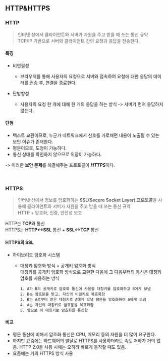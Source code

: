 ## HTTP&HTTPS

### HTTP
> 인터넷 상에서 클라이언트와 서버가 자원을 주고 받을 때 쓰는 통신 규약 <br/>
> TCP/IP 기반으로 서버와 클라이언트 간의 요청과 응답을 전송한다. 

#### 특징

* 비연결성
  * 브라우저를 통해 사용자의 요청으로 서버와 접속하여 요청에 대한 응답의 데이터를 전송 후, 연결을 종료한다. 
  
* 단방향성
  * 사용자의 요청 한 개에 대해 한 개의 응답을 하는 방식 -> 서버가 먼저 응답하지 않는다. 

#### 단점 

* 텍스트 교환이므로, 누군가 네트워크에서 신호를 가로채면 내용이 노출될 수 있는 보안 이슈가 존재한다. 
* 평문이므로, 도청이 가능하다. 
* 통신 상대를 확인하지 않으므로 위장이 가능하다. 


-> 이러한 **보안 문제**를 해결해주는 프로토콜이 ***HTTPS***이다. 

<br/>

### HTTPS
> 인터넷 상에서 정보를 암호화하는 **SSL(Secure Socket Layer) 프로토콜**을 사용해 클라이언트와 서버가 자원을 주고 받을 때 쓰는 통신 규약 <br/>
> HTTP + 암호화, 인증, 안전성 보호 

HTTP는 **TCP**와 통신 <br/>
HTTPS는 **HTTP<->SSL** 통신 + **SSL<->TCP** 통신 

#### HTTPS의 SSL
* 하이브리드 암호화 시스템 
  * 대칭키 암호화 방식 + 공개키 암호화 방식 <br/>
    대칭키를 공개키 암호화 방식으로 교환한 다음에 그 다음부터의 통신은 대칭키 암호를 사용하는 방식 
        
    ```
    1. A가 B의 공개키로 암호화 통신에 사용할 대칭키를 암호화하고 B에게 보냄
    2. B는 암호문을 받고, 자신의 비밀키로 복호화함
    3. B는 A로부터 얻은 대칭키로 A에게 보낼 평문을 암호화하여 A에게 보냄
    4. A는 자신의 대칭키로 암호문을 복호화함
    5. 앞으로 이 대칭키로 암호화를 통신함
    ```
    
#### 비교 
* 평문 통신에 비해서 암호화 통신은 CPU, 메모리 등의 자원을 더 많이 요구한다. 
* 하지만 요즘에는 하드웨어의 발달로 HTTPS를 사용하더라도 속도 저하가 거의 없음. HTTP 2.0을 사용 시에는 오히려 빠르게 동작할 때도 있음. 
* 요즘에는 거의 HTTPS 방식 사용 
